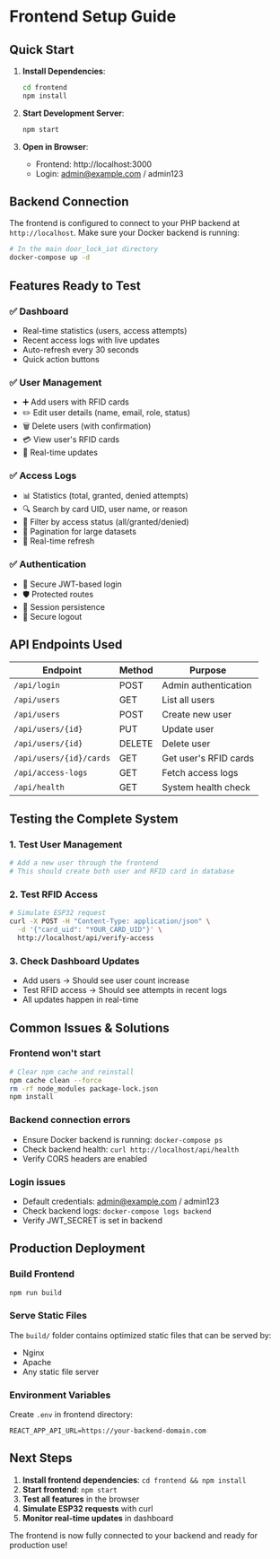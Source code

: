 # Frontend Setup Guide

## Quick Start

1. **Install Dependencies**:
   ```bash
   cd frontend
   npm install
   ```

2. **Start Development Server**:
   ```bash
   npm start
   ```

3. **Open in Browser**:
   - Frontend: http://localhost:3000
   - Login: admin@example.com / admin123

## Backend Connection

The frontend is configured to connect to your PHP backend at `http://localhost`. Make sure your Docker backend is running:

```bash
# In the main door_lock_iot directory
docker-compose up -d
```

## Features Ready to Test

### ✅ Dashboard
- Real-time statistics (users, access attempts)
- Recent access logs with live updates
- Auto-refresh every 30 seconds
- Quick action buttons

### ✅ User Management  
- ➕ Add users with RFID cards
- ✏️ Edit user details (name, email, role, status)
- 🗑️ Delete users (with confirmation)
- 💳 View user's RFID cards
- 🔄 Real-time updates

### ✅ Access Logs
- 📊 Statistics (total, granted, denied attempts)
- 🔍 Search by card UID, user name, or reason
- 🎯 Filter by access status (all/granted/denied)
- 📄 Pagination for large datasets
- 🔄 Real-time refresh

### ✅ Authentication
- 🔐 Secure JWT-based login
- 🛡️ Protected routes
- 💾 Session persistence
- 🚪 Secure logout

## API Endpoints Used

| Endpoint | Method | Purpose |
|----------|--------|---------|
| `/api/login` | POST | Admin authentication |
| `/api/users` | GET | List all users |
| `/api/users` | POST | Create new user |
| `/api/users/{id}` | PUT | Update user |
| `/api/users/{id}` | DELETE | Delete user |
| `/api/users/{id}/cards` | GET | Get user's RFID cards |
| `/api/access-logs` | GET | Fetch access logs |
| `/api/health` | GET | System health check |

## Testing the Complete System

### 1. Test User Management
```bash
# Add a new user through the frontend
# This should create both user and RFID card in database
```

### 2. Test RFID Access
```bash
# Simulate ESP32 request
curl -X POST -H "Content-Type: application/json" \
  -d '{"card_uid": "YOUR_CARD_UID"}' \
  http://localhost/api/verify-access
```

### 3. Check Dashboard Updates
- Add users → Should see user count increase
- Test RFID access → Should see attempts in recent logs
- All updates happen in real-time

## Common Issues & Solutions

### Frontend won't start
```bash
# Clear npm cache and reinstall
npm cache clean --force
rm -rf node_modules package-lock.json
npm install
```

### Backend connection errors
- Ensure Docker backend is running: `docker-compose ps`
- Check backend health: `curl http://localhost/api/health`
- Verify CORS headers are enabled

### Login issues
- Default credentials: admin@example.com / admin123
- Check backend logs: `docker-compose logs backend`
- Verify JWT_SECRET is set in backend

## Production Deployment

### Build Frontend
```bash
npm run build
```

### Serve Static Files
The `build/` folder contains optimized static files that can be served by:
- Nginx
- Apache
- Any static file server

### Environment Variables
Create `.env` in frontend directory:
```
REACT_APP_API_URL=https://your-backend-domain.com
```

## Next Steps

1. **Install frontend dependencies**: `cd frontend && npm install`
2. **Start frontend**: `npm start`
3. **Test all features** in the browser
4. **Simulate ESP32 requests** with curl
5. **Monitor real-time updates** in dashboard

The frontend is now fully connected to your backend and ready for production use! 